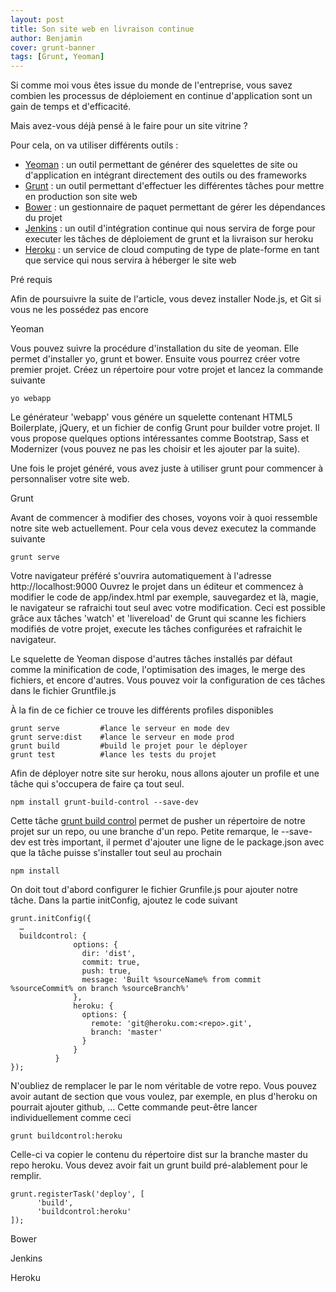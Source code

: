 ```yaml
---
layout: post
title: Son site web en livraison continue
author: Benjamin
cover: grunt-banner
tags: [Grunt, Yeoman]
---
```


Si comme moi vous êtes issue du monde de l'entreprise, vous savez combien les processus de déploiement en continue d'application sont un gain de temps et d'efficacité.

Mais avez-vous déjà pensé à le faire pour un site vitrine ?

Pour cela, on va utiliser différents outils :
* [Yeoman](http://yeoman.io/) : un outil permettant de générer des squelettes de site ou d'application en intégrant directement des outils ou des frameworks
* [Grunt](http://gruntjs.com/) : un outil permettant d'effectuer les différentes tâches pour mettre en production son site web
* [Bower](http://bower.io/) : un gestionnaire de paquet permettant de gérer les dépendances du projet
* [Jenkins](http://jenkins-ci.org/) : un outil d'intégration continue qui nous servira de forge pour executer les tâches de déploiement de grunt et la livraison sur heroku
* [Heroku](http://heroku.com) : un service de cloud computing de type de plate-forme en tant que service qui nous servira à héberger le site web

Pré requis

Afin de poursuivre la suite de l'article, vous devez installer Node.js, et Git si vous ne les possédez pas encore

Yeoman

Vous pouvez suivre la procédure d'installation du site de yeoman. Elle permet d'installer yo, grunt et bower. Ensuite vous pourrez créer votre premier projet. Créez un répertoire pour votre projet et lancez la commande suivante
```
yo webapp
```
Le générateur 'webapp' vous génére un squelette contenant HTML5 Boilerplate, jQuery, et un fichier de config Grunt pour builder votre projet. Il vous propose quelques options intéressantes comme Bootstrap, Sass et Modernizer (vous pouvez ne pas les choisir et les ajouter par la suite).

Une fois le projet généré, vous avez juste à utiliser grunt pour commencer à personnaliser votre site web.

Grunt

Avant de commencer à modifier des choses, voyons voir à quoi ressemble notre site web actuellement. Pour cela vous devez executez la commande suivante
```
grunt serve
```
Votre navigateur préféré s'ouvrira automatiquement à l'adresse http://localhost:9000
<screen>
Ouvrez le projet dans un éditeur et commencez à modifier le code de app/index.html par exemple, sauvegardez et là, magie, le navigateur se rafraichi tout seul avec votre modification. Ceci est possible grâce aux tâches 'watch' et 'livereload' de Grunt qui scanne les fichiers modifiés de votre projet, execute les tâches configurées et rafraichit le navigateur.

Le squelette de Yeoman dispose d'autres tâches installés par défaut comme la minification de code, l'optimisation des images, le merge des fichiers, et encore d'autres. Vous pouvez voir la configuration de ces tâches dans le fichier Gruntfile.js

À la fin de ce fichier ce trouve les différents profiles disponibles
```
grunt serve         #lance le serveur en mode dev
grunt serve:dist    #lance le serveur en mode prod
grunt build         #build le projet pour le déployer
grunt test          #lance les tests du projet
```

Afin de déployer notre site sur heroku, nous allons ajouter un profile et une tâche qui s'occupera de faire ça tout seul.
```
npm install grunt-build-control --save-dev
```
Cette tâche [grunt build control](https://www.npmjs.org/package/grunt-build-control) permet de pusher un répertoire de notre projet sur un repo, ou une branche d'un repo. Petite remarque, le --save-dev est très important, il permet d'ajouter une ligne de le package.json avec que la tâche puisse s'installer tout seul au prochain
```
npm install
```
On doit tout d'abord configurer le fichier Grunfile.js pour ajouter notre tâche. Dans la partie initConfig, ajoutez le code suivant
```
grunt.initConfig({
  …
  buildcontrol: {
              options: {
                dir: 'dist',
                commit: true,
                push: true,
                message: 'Built %sourceName% from commit %sourceCommit% on branch %sourceBranch%'
              },
              heroku: {
                options: {
                  remote: 'git@heroku.com:<repo>.git',
                  branch: 'master'
                }
              }
          }
});
```
N'oubliez de remplacer le <repo> par le nom véritable de votre repo. Vous pouvez avoir autant de section que vous voulez, par exemple, en plus d'heroku on pourrait ajouter github, … Cette commande peut-être lancer individuellement comme ceci
```
grunt buildcontrol:heroku
```
Celle-ci va copier le contenu du répertoire dist sur la branche master du repo heroku. Vous devez avoir fait un grunt build pré-alablement pour le remplir.

```
grunt.registerTask('deploy', [
      'build',
      'buildcontrol:heroku'
]);
```




Bower

Jenkins

Heroku
